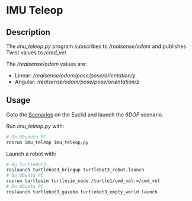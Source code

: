 # IMU Teleop 

## Description

The *imu_teleop.py* program subscribes to */realsense/odom* and publishes Twist values to
*/cmd_vel*. 

The */realsense/odom* values are:
* Linear: */realsense/odom/pose/pose/orientation/y* 
* Angular: */realsense/odom/pose/pose/orientation/z*


## Usage

Goto the [Scenarios](http://euclid.local/#config/scenarios) on the Euclid and launch the *6DOF* scenario.

Run *imu_teleop.py* with: 
```bash
# On Ubunutu PC
rosrun imu_teleop imu_teleop.py
```

Launch a robot with:
```bash
# On TurtleBot3
roslaunch turtlebot3_bringup turtlebot3_robot.launch
# On Ubuntu PC
rosrun turtlesim turtlesim_node /turtle1/cmd_vel:=/cmd_vel
# On Ubuntu PC
roslaunch turtlebot3_gazebo turtlebot3_empty_world.launch
```
